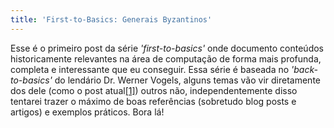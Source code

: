 ```yaml
---
title: 'First-to-Basics: Generais Byzantinos'
---
```


Esse é o primeiro post da série _'first-to-basics'_ onde documento conteúdos historicamente relevantes na área de computação
de forma mais profunda, completa e interessante que eu conseguir. Essa série é baseada no _'back-to-basics'_ do lendário Dr.
Werner Vogels, alguns temas vão vir diretamente dos dele (como o post atual[[1]](https://www.allthingsdistributed.com/2017/02/byzantine-generals.html)) outros não, independentemente disso tentarei trazer o máximo de boas referências (sobretudo blog posts e artigos) e exemplos práticos. Bora lá!

